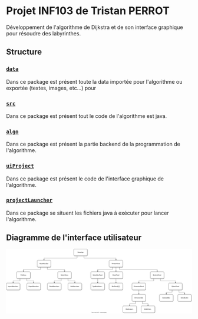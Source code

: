 # Projet INF103 de Tristan PERROT

Développement de l'algorithme de Dijkstra et de son interface graphique pour résoudre des labyrinthes.

## Structure

### [`data`](./data)

Dans ce package est présent toute la data importée pour l'algorithme ou exportée (textes, images, etc...) pour

### [`src`](./src)

Dans ce package est présent tout le code de l'algorithme est java.

### [`algo`](./src/algo)

Dans ce package est présent la partie backend de la programmation de l'algorithme.

### [`uiProject`](./src/uiProject)

Dans ce package est présent le code de l'interface graphique de l'algorithme.

### [`projectLauncher`](./src/projectLauncher)

Dans ce package se situent les fichiers java à exécuter pour lancer l'algorithme.

## Diagramme de l'interface utilisateur

![Diagramme](./data/UI_Diagram.svg)
